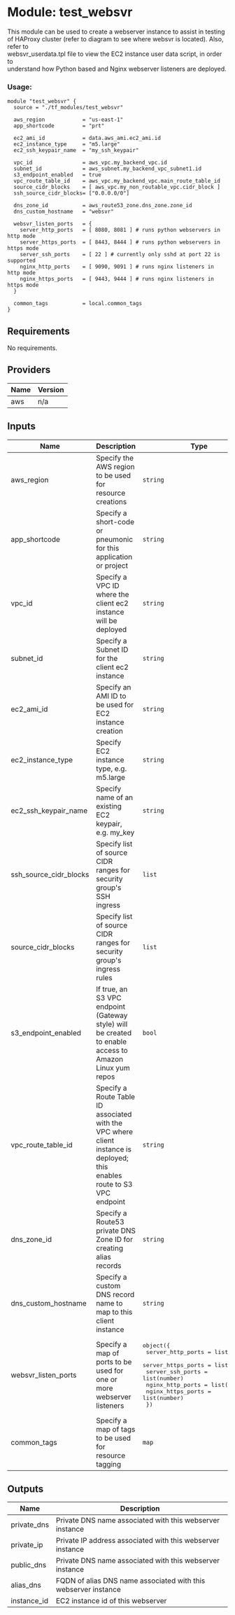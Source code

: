 # Module: test\_websvr

This module can be used to create a webserver instance to assist in testing  
of HAProxy cluster (refer to diagram to see where websvr is located). Also, refer to  
websvr\_userdata.tpl file to view the EC2 instance user data script, in order to  
understand how Python based and Nginx webserver listeners are deployed.

### Usage:

```hcl
module "test_websvr" {
  source = "./tf_modules/test_websvr"

  aws_region            = "us-east-1"
  app_shortcode         = "prt"

  ec2_ami_id            = data.aws_ami.ec2_ami.id
  ec2_instance_type     = "m5.large"
  ec2_ssh_keypair_name  = "my_ssh_keypair"

  vpc_id                = aws_vpc.my_backend_vpc.id
  subnet_id             = aws_subnet.my_backend_vpc_subnet1.id
  s3_endpoint_enabled   = true
  vpc_route_table_id    = aws_vpc.my_backend_vpc.main_route_table_id
  source_cidr_blocks    = [ aws_vpc.my_non_routable_vpc.cidr_block ]
  ssh_source_cidr_blocks= ["0.0.0.0/0"]

  dns_zone_id           = aws_route53_zone.dns_zone.zone_id
  dns_custom_hostname   = "websvr"

  websvr_listen_ports   = {
    server_http_ports   = [ 8080, 8081 ] # runs python webservers in http mode
    server_https_ports  = [ 8443, 8444 ] # runs python webservers in https mode
    server_ssh_ports    = [ 22 ] # currently only sshd at port 22 is supported
    nginx_http_ports    = [ 9090, 9091 ] # runs nginx listeners in http mode
    nginx_https_ports   = [ 9443, 9444 ] # runs nginx listeners in https mode
  }

  common_tags           = local.common_tags
}
```

## Requirements

No requirements.

## Providers

| Name | Version |
|------|---------|
| aws | n/a |

## Inputs

| Name | Description | Type | Default | Required |
|------|-------------|------|---------|:--------:|
| aws\_region | Specify the AWS region to be used for resource creations | `string` | `"us-east-1"` | no |
| app\_shortcode | Specify a short-code or pneumonic for this application or project | `string` | n/a | yes |
| vpc\_id | Specify a VPC ID where the client ec2 instance will be deployed | `string` | n/a | yes |
| subnet\_id | Specify a Subnet ID for the client ec2 instance | `string` | n/a | yes |
| ec2\_ami\_id | Specify an AMI ID to be used for EC2 instance creation | `string` | n/a | yes |
| ec2\_instance\_type | Specify EC2 instance type, e.g. m5.large | `string` | `"m5.large"` | no |
| ec2\_ssh\_keypair\_name | Specify name of an existing EC2 keypair, e.g. my\_key | `string` | n/a | yes |
| ssh\_source\_cidr\_blocks | Specify list of source CIDR ranges for security group's SSH ingress | `list` | n/a | yes |
| source\_cidr\_blocks | Specify list of source CIDR ranges for security group's ingress rules | `list` | n/a | yes |
| s3\_endpoint\_enabled | If true, an S3 VPC endpoint (Gateway style) will be created to enable access to Amazon Linux yum repos | `bool` | `false` | no |
| vpc\_route\_table\_id | Specify a Route Table ID associated with the VPC where client instance is deployed; this enables route to S3 VPC endpoint | `string` | `null` | no |
| dns\_zone\_id | Specify a Route53 private DNS Zone ID for creating alias records | `string` | n/a | yes |
| dns\_custom\_hostname | Specify a custom DNS record name to map to this client instance | `string` | n/a | yes |
| websvr\_listen\_ports | Specify a map of ports to be used for one or more webserver listeners | <pre>object({<br>    server_http_ports     = list(number)<br>    server_https_ports    = list(number)<br>    server_ssh_ports      = list(number)<br>    nginx_http_ports      = list(number)<br>    nginx_https_ports     = list(number)    <br>  })</pre> | n/a | yes |
| common\_tags | Specify a map of tags to be used for resource tagging | `map` | n/a | yes |

## Outputs

| Name | Description |
|------|-------------|
| private\_dns | Private DNS name associated with this webserver instance |
| private\_ip | Private IP address associated with this webserver instance |
| public\_dns | Private DNS name associated with this webserver instance |
| alias\_dns | FQDN of alias DNS name associated with this webserver instance |
| instance\_id | EC2 instance id of this webserver |

